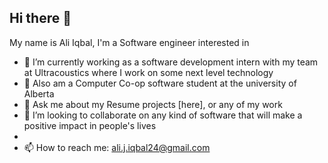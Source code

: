 ## Hi there 👋

My name is Ali Iqbal, I'm a Software engineer interested in 

- 🔭 I’m currently working as a software development intern with my team at Ultracoustics where I work on some next level technology
- 🌱 Also am a Computer Co-op software student at the university of Alberta
- 💬 Ask me about my Resume projects [here], or any of my work
- 👯 I’m looking to collaborate on any kind of software that will make a positive impact in people's lives
- 
- 📫 How to reach me: ali.j.iqbal24@gmail.com 
<!--
**aliiqbal24/aliiqbal24** is a ✨ _special_ ✨ repository because its `README.md` (this file) appears on your GitHub profile.
